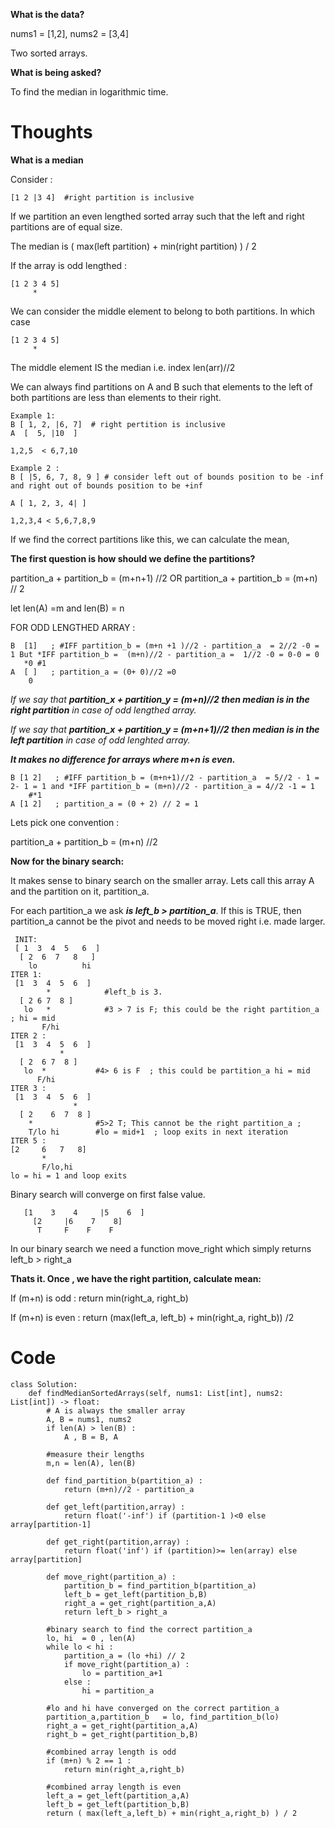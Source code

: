 **What is the data?** 

nums1 = [1,2], nums2 = [3,4]

Two sorted arrays.

**What is being asked?**

To find the median in logarithmic time.

# Thoughts

**What is a median**

Consider :
```
[1 2 |3 4]  #right partition is inclusive 
``` 
If we partition an even lengthed sorted array such that the left and right partitions are of equal size.

The median is ( max(left partition) + min(right partition)  ) / 2

If the array is odd lengthed :
```
[1 2 3 4 5]
     *
```
We can consider the middle element to belong to both partitions. In which case
```
[1 2 3 4 5]
     *
```  

The middle element IS the median i.e. index len(arr)//2


We can always find partitions on A and B such that elements to the left of both partitions are less than elements to their right.

```
Example 1: 
B [ 1, 2, |6, 7]  # right pertition is inclusive
A  [  5, |10  ]

1,2,5  < 6,7,10
```

```
Example 2 :
B [ |5, 6, 7, 8, 9 ] # consider left out of bounds position to be -inf and right out of bounds position to be +inf

A [ 1, 2, 3, 4| ]

1,2,3,4 < 5,6,7,8,9
```

If we find the correct partitions like this, we can calculate the mean,

**The first question is how should we define the partitions?**

partition_a + partition_b = (m+n+1) //2 OR partition_a + partition_b = (m+n) // 2 

let len(A) =m and len(B) = n 

FOR ODD LENGTHED ARRAY :

```
B  [1]   ; #IFF partition_b = (m+n +1 )//2 - partition_a  = 2//2 -0 = 1 But *IFF partition_b =  (m+n)//2 - partition_a =  1//2 -0 = 0-0 = 0 
   *0 #1  
A  [ ]   ; partition_a = (0+ 0)//2 =0 
    0
```

*If we say that **partition_x + partition_y = (m+n)//2 then median is in the right partition** in case of odd lengthed array.*

*If we say that **partition_x + partition_y = (m+n+1)//2 then median is in the left partition** in case of odd lenghted array.*

***It makes no difference for arrays where m+n is even.***
```
B [1 2]   ; #IFF partition_b = (m+n+1)//2 - partition_a  = 5//2 - 1 = 2- 1 = 1 and *IFF partition_b = (m+n)//2 - partition_a = 4//2 -1 = 1
    #*1
A [1 2]   ; partition_a = (0 + 2) // 2 = 1
```

Lets pick one convention : 

partition_a + partition_b = (m+n) //2

**Now for the binary search:**

It makes sense to binary search on the smaller array. Lets call this array A and the partition on it,  partition_a.

For each partition_a we ask ***is left_b > partition_a***. If this is TRUE, then partition_a cannot be the pivot and needs to be moved right i.e. made larger.

```
 INIT:         
 [ 1  3  4  5   6  ]
  [ 2  6  7   8   ] 
    lo          hi
ITER 1:
 [1  3  4  5  6  ]
        *            #left_b is 3.
  [ 2 6 7  8 ]  
   lo   *            #3 > 7 is F; this could be the right partition_a ; hi = mid
       F/hi
ITER 2 :
 [1  3  4  5  6  ]
           *
  [ 2  6 7  8 ]
   lo  *           #4> 6 is F  ; this could be partition_a hi = mid            
      F/hi
ITER 3 :
 [1  3  4  5  6  ]
              *
  [ 2    6  7  8 ]
    *              #5>2 T; This cannot be the right partition_a ;
    T/lo hi        #lo = mid+1  ; loop exits in next iteration
ITER 5 :
[2     6   7   8]
       *
       F/lo,hi
lo = hi = 1 and loop exits
```

Binary search will converge on first false value.
```
   [1    3    4     |5    6  ]
     [2     |6    7    8]
      T     F    F    F
```

In our binary search we need a function move_right which simply returns left_b > right_a

**Thats it. Once , we have the right partition, calculate mean:**

If (m+n) is odd : return min(right_a, right_b)

If (m+n) is even : return (max(left_a, left_b) + min(right_a, right_b)) /2 

# Code

```python3 []
class Solution:
    def findMedianSortedArrays(self, nums1: List[int], nums2: List[int]) -> float:
        # A is always the smaller array
        A, B = nums1, nums2 
        if len(A) > len(B) :
            A , B = B, A

        #measure their lengths    
        m,n = len(A), len(B)

        def find_partition_b(partition_a) : 
            return (m+n)//2 - partition_a

        def get_left(partition,array) :
            return float('-inf') if (partition-1 )<0 else array[partition-1]
        
        def get_right(partition,array) :
            return float('inf') if (partition)>= len(array) else array[partition]
        
        def move_right(partition_a) : 
            partition_b = find_partition_b(partition_a)
            left_b = get_left(partition_b,B)
            right_a = get_right(partition_a,A)
            return left_b > right_a
        
        #binary search to find the correct partition_a
        lo, hi  = 0 , len(A)
        while lo < hi :
            partition_a = (lo +hi) // 2
            if move_right(partition_a) :
                lo = partition_a+1
            else :
                hi = partition_a
        
        #lo and hi have converged on the correct partition_a 
        partition_a,partition_b   = lo, find_partition_b(lo)
        right_a = get_right(partition_a,A)
        right_b = get_right(partition_b,B)

        #combined array length is odd
        if (m+n) % 2 == 1 :
            return min(right_a,right_b)

        #combined array length is even    
        left_a = get_left(partition_a,A)
        left_b = get_left(partition_b,B)
        return ( max(left_a,left_b) + min(right_a,right_b) ) / 2


        
```